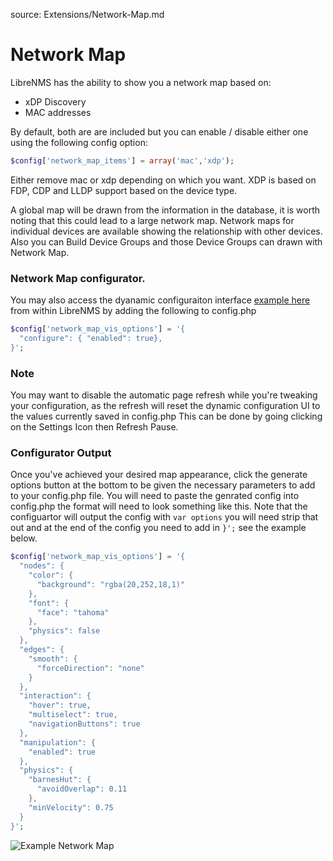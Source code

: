 source: Extensions/Network-Map.md

# Network Map

LibreNMS has the ability to show you a network map based on:

- xDP Discovery
- MAC addresses

By default, both are are included but you can enable / disable either one using the following config option:

```php
$config['network_map_items'] = array('mac','xdp');
```

Either remove mac or xdp depending on which you want.
XDP is based on FDP, CDP and LLDP support based on the device type.

A global map will be drawn from the information in the database, it is worth noting that this could lead to a large network map.
Network maps for individual devices are available showing the relationship with other devices.
Also you can Build Device Groups and those Device Groups can drawn with Network Map.

### Network Map configurator. 
You may also access the dyanamic configuraiton interface [example here](http://visjs.org/examples/network/other/configuration.html) from within LibreNMS by adding the following to config.php
```php
$config['network_map_vis_options'] = '{
  "configure": { "enabled": true},
}';
```
### Note 
You may want to disable the automatic page refresh while you're tweaking your configuration, as the refresh will reset the dynamic configuration UI to the values currently saved in config.php
This can be done by going clicking on the Settings Icon then Refresh Pause.

### Configurator Output
Once you've achieved your desired map appearance, click the generate options button at the bottom to be given the necessary parameters to add to your config.php file.
You will need to paste the genrated config into config.php the format will need to look something like this. 
Note that the configuartor will output the config with `var options` you will need strip that out and at the end of the config you need to add in `}';` see the example below. 
```php
$config['network_map_vis_options'] = '{
  "nodes": {
    "color": {
      "background": "rgba(20,252,18,1)"
    },
    "font": {
      "face": "tahoma"
    },
    "physics": false
  },
  "edges": {
    "smooth": {
      "forceDirection": "none"
    }
  },
  "interaction": {
    "hover": true,
    "multiselect": true,
    "navigationButtons": true
  },
  "manipulation": {
    "enabled": true
  },
  "physics": {
    "barnesHut": {
      "avoidOverlap": 0.11
    },
    "minVelocity": 0.75
  }
}';
```

![Example Network Map](/img/networkmap.PNG)
